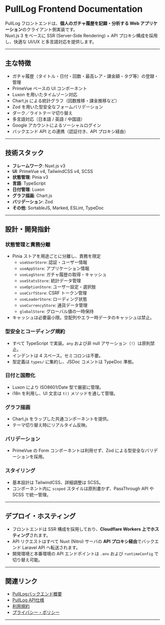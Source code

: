 # PullLog Frontend Documentation

PullLog フロントエンドは、**個人のガチャ履歴を記録・分析する Web アプリケーション**のクライアント側実装です。  
Nuxt.js 3 をベースに SSR (Server-Side Rendering) + API プロキシ構成を採用し、快適な UI/UX と多言語対応を提供します。

---

## 主な特徴

- ガチャ履歴（タイトル・日付・回数・最高レア・課金額・タグ等）の登録・管理
- PrimeVue ベースの UI コンポーネント
- Luxon を用いたタイムゾーン対応
- Chart.js による統計グラフ（回数推移・課金推移など）
- Zod を用いた型安全なフォームバリデーション
- ダーク／ライトテーマ切り替え
- 多言語対応（日本語 / 英語 / 中国語）
- Google アカウントによるソーシャルログイン
- バックエンド API との連携（認証付き、API プロキシ経由）

---

## 技術スタック

- **フレームワーク**: Nuxt.js v3
- **UI**: PrimeVue v4, TailwindCSS v4, SCSS
- **状態管理**: Pinia v3
- **言語**: TypeScript
- **日付管理**: Luxon
- **グラフ描画**: Chart.js
- **バリデーション**: Zod
- **その他**: SortableJS, Marked, ESLint, TypeDoc

---

## 設計・開発指針

### 状態管理と責務分離
- Pinia ストアを用途ごとに分離し、責務を限定
  - `useUserStore`: 認証・ユーザー情報
  - `useAppStore`: アプリケーション情報
  - `useLogStore`: ガチャ履歴の取得・キャッシュ
  - `useStatsStore`: 統計データ管理
  - `useOptionStore`: ユーザー設定・選択肢
  - `useCsrfStore`: CSRF トークン管理
  - `useLoaderStore`: ローディング状態
  - `useCurrencyStore`: 通貨データ管理
  - `globalStore`: グローバル値の一時保持
- キャッシュは必要最小限。空配列やエラー時データのキャッシュは禁止。

### 型安全とコーディング規約
- すべて TypeScript で実装。`any` および非 null アサーション（`!`）は原則禁止。
- インデントは 4 スペース。セミコロンは不要。
- 型定義は `types/` に集約し、JSDoc コメントは TypeDoc 準拠。

### 日付と国際化
- Luxon により ISO8601/Date 型で厳密に管理。
- i18n を利用し、UI 文言は `t()` メソッドを通して管理。

### グラフ描画
- Chart.js をラップした共通コンポーネントを提供。
- テーマ切り替え時にリアルタイム反映。

### バリデーション
- PrimeVue の Form コンポーネントは利用せず、Zod による型安全なバリデーションを採用。

### スタイリング
- 基本設計は TailwindCSS、詳細調整は SCSS。
- コンポーネント内に `scoped` スタイルは原則書かず、PassThrough API や SCSS で統一管理。

---

## デプロイ・ホスティング

- フロントエンドは SSR 構成を採用しており、**Cloudflare Workers 上でホスティング**されます。
- API リクエストはすべて Nuxt (Nitro) サーバの **API プロキシ経由**でバックエンド Laravel API へ転送されます。
- 開発環境と本番環境の API エンドポイントは `.env` および `runtimeConfig` で切り替え可能。

---

## 関連リンク

- [PullLogバックエンド概要](./backend_ja.md)
- [PullLog API仕様](../docs/api/overview.md)
- [利用規約](../public/docs/terms_ja.md)  
- [プライバシー・ポリシー](../public/docs/privacy_policy_ja.md)

---
